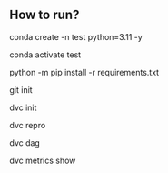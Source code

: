 ## How to run?

conda create -n test python=3.11 -y

conda activate test

 python -m pip install -r requirements.txt

git init

dvc init

dvc repro

dvc dag

dvc metrics show

